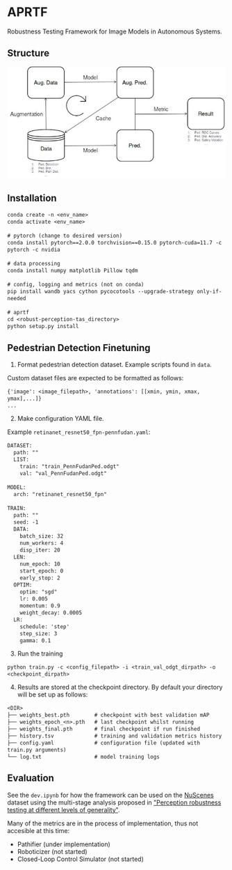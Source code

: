 # APRTF
Robustness Testing Framework for Image Models in Autonomous Systems.

## Structure

![Diagram](docs/diagram.jpg)

##  Installation
```
conda create -n <env_name>
conda activate <env_name>

# pytorch (change to desired version)
conda install pytorch==2.0.0 torchvision==0.15.0 pytorch-cuda=11.7 -c pytorch -c nvidia

# data processing
conda install numpy matplotlib Pillow tqdm

# config, logging and metrics (not on conda)
pip install wandb yacs cython pycocotools --upgrade-strategy only-if-needed

# aprtf
cd <robust-perception-tas_directory>
python setup.py install
```

## Pedestrian Detection Finetuning
1. Format pedestrian detection dataset. Example scripts found in `data`.

Custom dataset files are expected to be formatted as follows:
```
{'image': <image_filepath>, 'annotations': [[xmin, ymin, xmax, ymax],...]}
...
```


2. Make configuration YAML file. 

Example `retinanet_resnet50_fpn-pennfudan.yaml`:
```
DATASET:
  path: ""
  LIST:
    train: "train_PennFudanPed.odgt"
    val: "val_PennFudanPed.odgt"

MODEL:
  arch: "retinanet_resnet50_fpn"

TRAIN:
  path: ""
  seed: -1
  DATA:
    batch_size: 32
    num_workers: 4
    disp_iter: 20
  LEN:
    num_epoch: 10
    start_epoch: 0
    early_stop: 2
  OPTIM:
    optim: "sgd"
    lr: 0.005
    momentum: 0.9
    weight_decay: 0.0005
  LR:
    schedule: 'step'
    step_size: 3
    gamma: 0.1
```

3. Run the training
```
python train.py -c <config_filepath> -i <train_val_odgt_dirpath> -o <checkpoint_dirpath>
```

4. Results are stored at the checkpoint directory. By default your directory will be set up as follows:
```
<DIR>
├── weights_best.pth        # checkpoint with best validation mAP
├── weights_epoch_<n>.pth   # last checkpoint whilst running
├── weights_final.pth       # final checkpoint if run finished
├── history.tsv             # training and validation metrics history
├── config.yaml             # configuration file (updated with train.py arguments)
└── log.txt                 # model training logs
```

## Evaluation

See the ```dev.ipynb``` for how the framework can be used on the [NuScenes](https://www.nuscenes.org/) dataset using the multi-stage analysis proposed in ["Perception robustness testing at different levels of generality"](https://www.journalfieldrobotics.org/FR/Papers_files/10_Pezzementi.pdf).

Many of the metrics are in the process of implementation, thus not accesible at this time:
- Pathifier (under implementation)
- Roboticizer (not started)
- Closed-Loop Control Simulator (not started)
